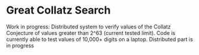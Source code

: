 # Great Collatz Search
 
Work in progress: Distributed system to verify values of the Collatz Conjecture of values greater than 2^63 (current tested limit). Code is currently able to test values of 10,000+ digits on a laptop. Distributed part is in progress